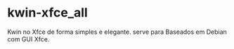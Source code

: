 # kwin-xfce_all
Kwin no Xfce de forma simples e elegante. serve para Baseados em Debian com GUI Xfce.
